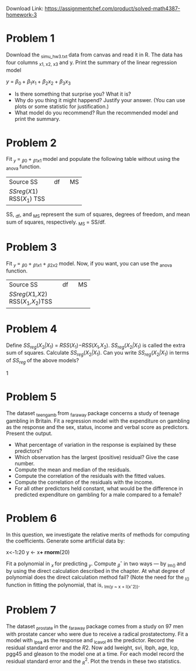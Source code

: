 Download Link: https://assignmentchef.com/product/solved-math4387-homework-3
<br>
<h1>Problem 1</h1>

Download the <sub>simu_hw3.txt </sub>data from canvas and read it in R. The data has four columns <sub>x1, x2, x3 </sub>and y. Print the summary of the linear regression model

<em>y </em>= <em>β</em><sub>0 </sub>+ <em>β</em><sub>1</sub><em>x</em><sub>1 </sub>+ <em>β</em><sub>2</sub><em>x</em><sub>2 </sub>+ <em>β</em><sub>3</sub><em>x</em><sub>3 </sub>


<ul>

 <li>Is there something that surprise you? What it is?</li>

 <li>Why do you thing it might happend? Justify your answer. (You can use plots or some statistic for justification.)</li>

 <li>What model do you recommend? Run the recommended model and print the summary.</li>

</ul>

<h1>Problem 2</h1>

Fit <em><sub>y </sub></em>= <em><sub>β</sub></em><sub>0 </sub>+ <em><sub>β</sub></em><sub>1</sub><em><sub>x</sub></em><sub>1 </sub>model and populate the following table without using the <sub>anova </sub>function.

<table width="154">

 <tbody>

  <tr>

   <td width="107">Source             SS</td>

   <td width="27">df</td>

   <td width="20">MS</td>

  </tr>

  <tr>

   <td width="107"><em>SS</em><em>reg</em>(<em>X</em>1) RSS(<em>X</em><sub>1</sub>) TSS</td>

   <td width="27"> </td>

   <td width="20"> </td>

  </tr>

 </tbody>

</table>

SS, <sub>df</sub>, and <sub>MS </sub>represent the sum of squares, degrees of freedom, and mean sum of squares, respectively. <sub>MS </sub>= SS/df.

<h1>Problem 3</h1>

Fit <em><sub>y </sub></em>= <em><sub>β</sub></em><sub>0 </sub>+ <em><sub>β</sub></em><sub>1</sub><em><sub>x</sub></em><sub>1 </sub>+ <em><sub>β</sub></em><sub>2</sub><em><sub>x</sub></em><sub>2 </sub>model. Now, if you want, you can use the <sub>anova </sub>function.

<table width="177">

 <tbody>

  <tr>

   <td width="130">Source                    SS</td>

   <td width="27">df</td>

   <td width="20">MS</td>

  </tr>

  <tr>

   <td width="130"><em>SS</em><em>reg</em>(<em>X</em>1<em>,X</em>2) RSS(<em>X</em><sub>1</sub><em>,X</em><sub>2</sub>)TSS</td>

   <td width="27"> </td>

   <td width="20"> </td>

  </tr>

 </tbody>

</table>

<h1>Problem 4</h1>

Define <em>SS<sub>reg</sub></em>(<em>X</em><sub>2</sub><em>|X</em><sub>1</sub>) = <em>RSS</em>(<em>X</em><sub>1</sub>)<em>−RSS</em>(<em>X</em><sub>1</sub><em>,X</em><sub>2</sub>). <em>SS<sub>reg</sub></em>(<em>X</em><sub>2</sub><em>|X</em><sub>1</sub>) is called the extra sum of squares. Calculate <em>SS<sub>reg</sub></em>(<em>X</em><sub>2</sub><em>|X</em><sub>1</sub>). Can you write <em>SS<sub>reg</sub></em>(<em>X</em><sub>2</sub><em>|X</em><sub>1</sub>) in terms of <em>SS<sub>reg </sub></em>of the above models?

1

<h1>Problem 5</h1>

The dataset <sub>teengamb </sub>from <sub>faraway </sub>package concerns a study of teenage gambling in Britain. Fit a regression model with the expenditure on gambling as the response and the sex, status, income and verbal score as predictors. Present the output.

<ul>

 <li>What percentage of variation in the response is explained by these predictors?</li>

 <li>Which observation has the largest (positive) residual? Give the case number.</li>

 <li>Compute the mean and median of the residuals.</li>

 <li>Compute the correlation of the residuals with the fitted values.</li>

 <li>Compute the correlation of the residuals with the income.</li>

 <li>For all other predictors held constant, what would be the difference in predicted expenditure on gambling for a male compared to a female?</li>

</ul>

<h1>Problem 6</h1>

In this question, we investigate the relative merits of methods for computing the coefficients. Generate some artificial data by:

x&lt;-1<strong>:</strong>20 y &lt;- x<strong>+ </strong><strong>rnorm</strong>(20)

Fit a polynomial in <em><sub>x </sub></em>for predicting <em><sub>y</sub></em>. Compute <em><sub>β</sub></em>ˆ in two ways — by <sub>lm() </sub>and by using the direct calculation described in the chapter. At what degree of polynomial does the direct calculation method fail? (Note the need for the <sub>I() </sub>function in fitting the polynomial, that is, <sub>lm(y ~ x + I(xˆ2))</sub>.

<h1>Problem 7</h1>

The dataset <sub>prostate </sub>in the <sub>faraway </sub>package comes from a study on 97 men with prostate cancer who were due to receive a radical prostatectomy. Fit a model with <sub>lpsa </sub>as the response and <sub>lcavol </sub>as the predictor. Record the residual standard error and the <em>R</em>2. Now add lweight, svi, lbph, age, lcp, pgg45 and gleason to the model one at a time. For each model record the residual standard error and the <em><sub>R</sub></em><sup>2</sup>. Plot the trends in these two statistics.
